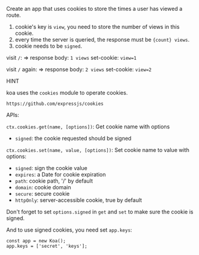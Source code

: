 Create an app that uses cookies to store the times a user has viewed a route.

1. cookie's key is `view`, you need to store the number of views in this cookie.
2. every time the server is queried, the response must be `{count} views`.
3. cookie needs to be `signed`.

visit `/`:
=>
response body: `1 views`
set-cookie: `view=1`

visit `/` again:
=>
response body: `2 views`
set-cookie: `view=2`

HINT

koa uses the `cookies` module to operate cookies.

```
https://github.com/expressjs/cookies
```

APIs:

`ctx.cookies.get(name, [options])`: Get cookie name with options
  - `signed`: the cookie requested should be signed

`ctx.cookies.set(name, value, [options])`: Set cookie name to value with options:

  - `signed`: sign the cookie value
  - `expires`: a Date for cookie expiration
  - `path`: cookie path, '/' by default
  - `domain`: cookie domain
  - `secure`: secure cookie
  - `httpOnly`: server-accessible cookie, true by default

Don't forget to set `options.signed` in `get` and `set` to make sure the cookie is signed.

And to use signed cookies, you need set `app.keys`:

```
const app = new Koa();
app.keys = ['secret', 'keys'];
```
